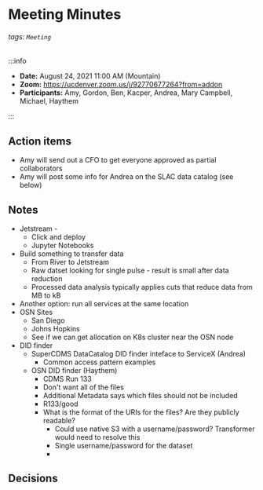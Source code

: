 Meeting Minutes
===

###### tags: `Meeting`

:::info
- **Date:** August 24, 2021 11:00 AM (Mountain)
- **Zoom:** https://ucdenver.zoom.us/j/92770677264?from=addon
- **Participants:** Amy, Gordon, Ben, Kacper, Andrea, Mary Campbell, Michael, Haythem


:::

## Action items
* Amy will send out a CFO to get everyone approved as partial collaborators
* Amy will post some info for Andrea on the SLAC data catalog (see below)

## Notes
* Jetstream - 
    * Click and deploy
    * Jupyter Notebooks
* Build something to transfer data
    * From River to Jetstream
    * Raw datset looking for single pulse - result is small after data reduction
    * Processed data analysis typically applies cuts that reduce data from MB to kB
* Another option: run all services at the same location
* OSN Sites
    * San Diego
    * Johns Hopkins
    * See if we can get allocation on K8s cluster near the OSN node
* DID finder
    * SuperCDMS DataCatalog DID finder inteface to ServiceX (Andrea)
        * Common access pattern examples
    * OSN DID finder (Haythem)
        * CDMS Run 133
        * Don't want all of the files
        * Additional Metadata says which files should not be included
        * R133/good
        * What is the format of the URIs for the files? Are they publicly readable?
            * Could use native S3 with a username/password? Transformer would need to resolve this
            * Single username/password for the dataset
            * 
## Decisions